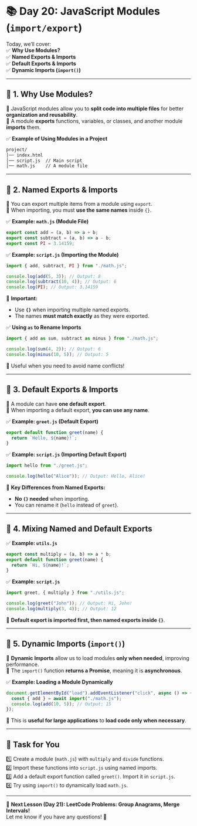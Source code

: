 # **📚 Day 20: JavaScript Modules (`import/export`)**  

Today, we’ll cover:  
✅ **Why Use Modules?**  
✅ **Named Exports & Imports**  
✅ **Default Exports & Imports**  
✅ **Dynamic Imports (`import()`)**  

---

## **🔹 1. Why Use Modules?**  
📌 JavaScript modules allow you to **split code into multiple files** for better **organization and reusability**.  
📌 A module **exports** functions, variables, or classes, and another module **imports** them.  

✅ **Example of Using Modules in a Project**  
```txt
project/
│── index.html
│── script.js  // Main script
│── math.js    // A module file
```

---

## **🔹 2. Named Exports & Imports**  
📌 You can export multiple items from a module using `export`.  
📌 When importing, you must **use the same names** inside `{}`.  

✅ **Example: `math.js` (Module File)**
```js
export const add = (a, b) => a + b;
export const subtract = (a, b) => a - b;
export const PI = 3.14159;
```

✅ **Example: `script.js` (Importing the Module)**
```js
import { add, subtract, PI } from "./math.js";

console.log(add(5, 3)); // Output: 8
console.log(subtract(10, 4)); // Output: 6
console.log(PI); // Output: 3.14159
```
🚀 **Important:**  
- Use **`{}`** when importing multiple named exports.  
- The names **must match exactly** as they were exported.  

✅ **Using `as` to Rename Imports**  
```js
import { add as sum, subtract as minus } from "./math.js";

console.log(sum(4, 2)); // Output: 6
console.log(minus(10, 5)); // Output: 5
```
🔹 Useful when you need to avoid name conflicts!  

---

## **🔹 3. Default Exports & Imports**  
📌 A module can have **one default export**.  
📌 When importing a default export, **you can use any name**.  

✅ **Example: `greet.js` (Default Export)**
```js
export default function greet(name) {
  return `Hello, ${name}!`;
}
```

✅ **Example: `script.js` (Importing Default Export)**
```js
import hello from "./greet.js";

console.log(hello("Alice")); // Output: Hello, Alice!
```
🚀 **Key Differences from Named Exports:**  
- **No `{}` needed** when importing.  
- You can rename it (`hello` instead of `greet`).  

---

## **🔹 4. Mixing Named and Default Exports**  
✅ **Example: `utils.js`**
```js
export const multiply = (a, b) => a * b;
export default function greet(name) {
  return `Hi, ${name}!`;
}
```
✅ **Example: `script.js`**
```js
import greet, { multiply } from "./utils.js";

console.log(greet("John")); // Output: Hi, John!
console.log(multiply(3, 4)); // Output: 12
```
🔹 **Default export is imported first, then named exports inside `{}`**.  

---

## **🔹 5. Dynamic Imports (`import()`)**  
📌 **Dynamic Imports** allow us to load modules **only when needed**, improving performance.  
📌 The `import()` function **returns a Promise**, meaning it is **asynchronous**.  

✅ **Example: Loading a Module Dynamically**  
```js
document.getElementById("load").addEventListener("click", async () => {
  const { add } = await import("./math.js");
  console.log(add(10, 5)); // Output: 15
});
```
🔹 This is **useful for large applications** to **load code only when necessary**.  

---

## **📝 Task for You**  
1️⃣ Create a module (`math.js`) with `multiply` and `divide` functions.  
2️⃣ Import these functions into `script.js` using named imports.  
3️⃣ Add a default export function called `greet()`. Import it in `script.js`.  
4️⃣ Try using `import()` to dynamically load `math.js`.  

---

🎯 **Next Lesson (Day 21): **LeetCode Problems:** Group Anagrams, Merge Intervals!**  
Let me know if you have any questions! 🚀